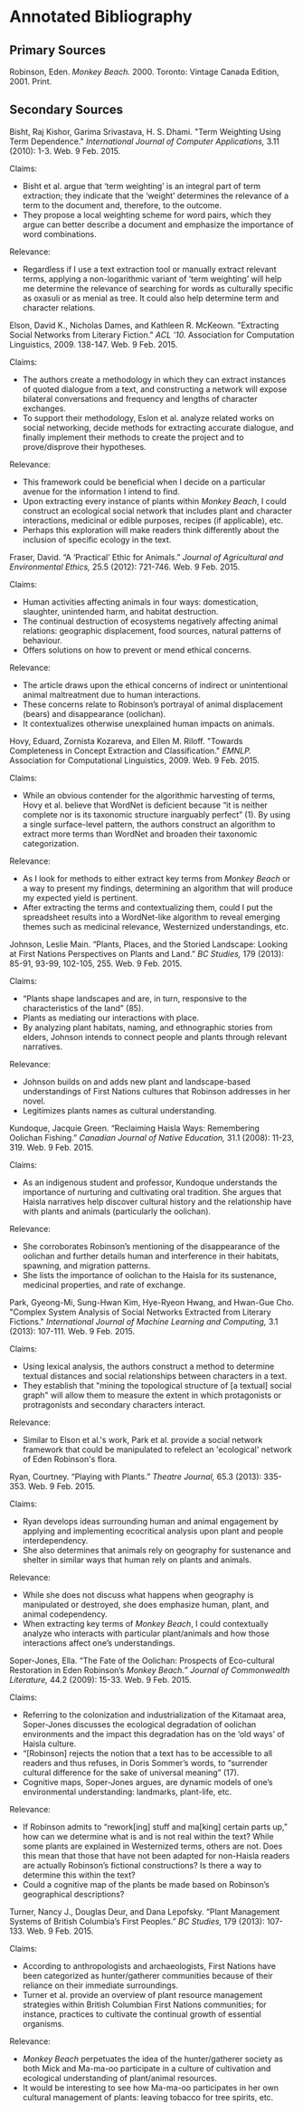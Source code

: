 # Annotated Bibliography

## Primary Sources

Robinson, Eden. *Monkey Beach.* 2000. Toronto: Vintage Canada Edition, 2001. Print.

## Secondary Sources

Bisht, Raj Kishor, Garima Srivastava, H. S. Dhami. "Term Weighting Using Term Dependence." *International Journal of Computer Applications,* 3.11 (2010): 1-3. Web. 9 Feb. 2015.

Claims:
* Bisht et al. argue that ‘term weighting’ is an integral part of term extraction; they indicate that the ‘weight’ determines the relevance of a term to the document and, therefore, to the outcome.
* They propose a local weighting scheme for word pairs, which they argue can better describe a document and emphasize the importance of word combinations.

Relevance:
* Regardless if I use a text extraction tool or manually extract relevant terms, applying a non-logarithmic variant of ‘term weighting’ will help me determine the relevance of searching for words as culturally specific as oxasuli or as menial as tree. It could also help determine term and character relations.

Elson, David K., Nicholas Dames, and Kathleen R. McKeown. "Extracting Social Networks from Literary Fiction." *ACL '10.* Association for Computation Linguistics, 2009. 138-147. Web. 9 Feb. 2015.

Claims:
* The authors create a methodology in which they can extract instances of quoted dialogue from a text, and constructing a network will expose bilateral conversations and frequency and lengths of character exchanges.
* To support their methodology, Eslon et al. analyze related works on social networking, decide methods for extracting accurate dialogue, and finally implement their methods to create the project and to prove/disprove their hypotheses.

Relevance:
* This framework could be beneficial when I decide on a particular avenue for the information I intend to find.
* Upon extracting every instance of plants within *Monkey Beach*, I could construct an ecological social network that includes plant and character interactions, medicinal or edible purposes, recipes (if applicable), etc.
* Perhaps this exploration will make readers think differently about the inclusion of specific ecology in the text.

Fraser, David. “A ‘Practical’ Ethic for Animals.” *Journal of Agricultural and Environmental Ethics,* 25.5 (2012): 721-746. Web. 9 Feb. 2015.

Claims:
* Human activities affecting animals in four ways: domestication, slaughter, unintended harm, and habitat destruction.
* The continual destruction of ecosystems negatively affecting animal relations: geographic displacement, food sources, natural patterns of behaviour.
* Offers solutions on how to prevent or mend ethical concerns.

Relevance:
* The article draws upon the ethical concerns of indirect or unintentional animal maltreatment due to human interactions.
* These concerns relate to Robinson’s portrayal of animal displacement (bears) and disappearance (oolichan).
* It contextualizes otherwise unexplained human impacts on animals.

Hovy, Eduard, Zornista Kozareva, and Ellen M. Riloff. "Towards Completeness in Concept Extraction and Classification." *EMNLP.* Association for Computational Linguistics, 2009. Web. 9 Feb. 2015.

Claims:
* While an obvious contender for the algorithmic harvesting of terms, Hovy et al. believe that WordNet is deficient because “it is neither complete nor is its taxonomic structure inarguably perfect” (1). By using a single surface-level pattern, the authors construct an algorithm to extract more terms than WordNet and broaden their taxonomic categorization.

Relevance:
* As I look for methods to either extract key terms from *Monkey Beach* or a way to present my findings, determining an algorithm that will produce my expected yield is pertinent.
* After extracting the terms and contextualizing them, could I put the spreadsheet results into a WordNet-like algorithm to reveal emerging themes such as medicinal relevance, Westernized understandings, etc.

Johnson, Leslie Main. “Plants, Places, and the Storied Landscape: Looking at First Nations Perspectives on Plants and Land.” *BC Studies,* 179 (2013): 85-91, 93-99, 102-105, 255. Web. 9 Feb. 2015.

Claims:
* “Plants shape landscapes and are, in turn, responsive to the characteristics of the land” (85).
* Plants as mediating our interactions with place.
* By analyzing plant habitats, naming, and ethnographic stories from elders, Johnson intends to connect people and plants through relevant narratives.

Relevance:
* Johnson builds on and adds new plant and landscape-based understandings of First Nations cultures that Robinson addresses in her novel.
* Legitimizes plants names as cultural understanding.

Kundoque, Jacquie Green. “Reclaiming Haisla Ways: Remembering Oolichan Fishing.” *Canadian Journal of Native Education,* 31.1 (2008): 11-23, 319. Web. 9 Feb. 2015.

Claims:
* As an indigenous student and professor, Kundoque understands the importance of nurturing and cultivating oral tradition. She argues that Haisla narratives help discover cultural history and the relationship have with plants and animals (particularly the oolichan).

Relevance:
* She corroborates Robinson’s mentioning of the disappearance of the oolichan and further details human and interference in their habitats, spawning, and migration patterns.
* She lists the importance of oolichan to the Haisla for its sustenance, medicinal properties, and rate of exchange.

Park, Gyeong-Mi, Sung-Hwan Kim, Hye-Ryeon Hwang, and Hwan-Gue Cho. "Complex System Analysis of Social Networks Extracted from Literary Fictions." *International Journal of Machine Learning and Computing,* 3.1 (2013): 107-111. Web. 9 Feb. 2015.

Claims:
* Using lexical analysis, the authors construct a method to determine textual distances and social relationships between characters in a text.
* They establish that "mining the topological structure of [a textual] social graph" will allow them to measure the extent in which protagonists or protragonists and secondary characters interact.

Relevance:
* Similar to Elson et al.'s work, Park et al. provide a social network framework that could be manipulated to refelect an 'ecological' network of Eden Robinson's flora.

Ryan, Courtney. “Playing with Plants.” *Theatre Journal,* 65.3 (2013): 335-353. Web. 9 Feb. 2015.

Claims:
* Ryan develops ideas surrounding human and animal engagement by applying and implementing ecocritical analysis upon plant and people interdependency.
* She also determines that animals rely on geography for sustenance and shelter in similar ways that human rely on plants and animals.

Relevance:
* While she does not discuss what happens when geography is manipulated or destroyed, she does emphasize human, plant, and animal codependency.
* When extracting key terms of *Monkey Beach*, I could contextually analyze who interacts with particular plant/animals and how those interactions affect one’s understandings.

Soper-Jones, Ella. “The Fate of the Oolichan: Prospects of Eco-cultural Restoration in Eden Robinson’s *Monkey Beach.*” *Journal of Commonwealth Literature,* 44.2 (2009): 15-33. Web. 9 Feb. 2015.

Claims:
* Referring to the colonization and industrialization of the Kitamaat area, Soper-Jones discusses the ecological degradation of oolichan environments and the impact this degradation has on the ‘old ways’ of Haisla culture.
* “[Robinson] rejects the notion that a text has to be accessible to all readers and thus refuses, in Doris Sommer’s words, to “surrender cultural difference for the sake of universal meaning” (17).
* Cognitive maps, Soper-Jones argues, are dynamic models of one’s environmental understanding: landmarks, plant-life, etc.

Relevance:
* If Robinson admits to “rework[ing] stuff and ma[king] certain parts up,” how can we determine what is and is not real within the text? While some plants are explained in Westernized terms, others are not. Does this mean that those that have not been adapted for non-Haisla readers are actually Robinson’s fictional constructions? Is there a way to determine this within the text?
* Could a cognitive map of the plants be made based on Robinson’s geographical descriptions?

Turner, Nancy J., Douglas Deur, and Dana Lepofsky. “Plant Management Systems of British Columbia’s First Peoples.” *BC Studies,* 179 (2013): 107-133. Web. 9 Feb. 2015.

Claims:
* According to anthropologists and archaeologists, First Nations have been categorized as hunter/gatherer communities because of their reliance on their immediate surroundings.
* Turner et al. provide an overview of plant resource management strategies within British Columbian First Nations communities; for instance, practices to cultivate the continual growth of essential organisms.

Relevance:
* *Monkey Beach* perpetuates the idea of the hunter/gatherer society as both Mick and Ma-ma-oo participate in a culture of cultivation and ecological understanding of plant/animal resources.
* It would be interesting to see how Ma-ma-oo participates in her own cultural management of plants: leaving tobacco for tree spirits, etc.
